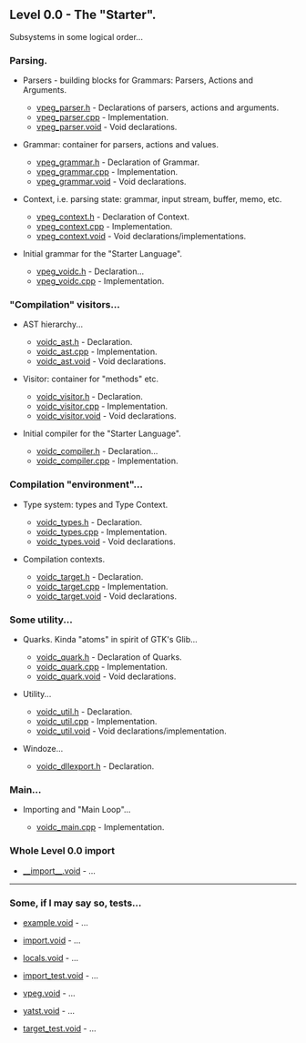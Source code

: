 ## Level 0.0 - The "Starter".

Subsystems in some logical order...


### Parsing.

- Parsers - building blocks for Grammars: Parsers, Actions and Arguments.

  - [vpeg_parser.h](vpeg_parser.h) - Declarations of parsers, actions and arguments.
  - [vpeg_parser.cpp](vpeg_parser.cpp) - Implementation.
  - [vpeg_parser.void](vpeg_parser.void) - Void declarations.

- Grammar: container for parsers, actions and values.

  - [vpeg_grammar.h](vpeg_grammar.h) - Declaration of Grammar.
  - [vpeg_grammar.cpp](vpeg_grammar.cpp) - Implementation.
  - [vpeg_grammar.void](vpeg_grammar.void) - Void declarations.

- Context, i.e. parsing state: grammar, input stream, buffer, memo, etc.

  - [vpeg_context.h](vpeg_context.h) - Declaration of Context.
  - [vpeg_context.cpp](vpeg_context.cpp) - Implementation.
  - [vpeg_context.void](vpeg_context.void) - Void declarations/implementations.

- Initial grammar for the "Starter Language".

  - [vpeg_voidc.h](vpeg_voidc.h) - Declaration...
  - [vpeg_voidc.cpp](vpeg_voidc.cpp) - Implementation.


### "Compilation" visitors...

- AST hierarchy...

  - [voidc_ast.h](voidc_ast.h) - Declaration.
  - [voidc_ast.cpp](voidc_ast.cpp) - Implementation.
  - [voidc_ast.void](voidc_ast.void) - Void declarations.

- Visitor: container for "methods" etc.

  - [voidc_visitor.h](voidc_visitor.h) - Declaration.
  - [voidc_visitor.cpp](voidc_visitor.cpp) - Implementation.
  - [voidc_visitor.void](voidc_visitor.void) - Void declarations.

- Initial compiler for the "Starter Language".

  - [voidc_compiler.h](voidc_compiler.h) - Declaration...
  - [voidc_compiler.cpp](voidc_compiler.cpp) - Implementation.


### Compilation "environment"...

- Type system: types and Type Context.

  - [voidc_types.h](voidc_types.h) - Declaration.
  - [voidc_types.cpp](voidc_types.cpp) - Implementation.
  - [voidc_types.void](voidc_types.void) - Void declarations.

- Compilation contexts.

  - [voidc_target.h](voidc_target.h) - Declaration.
  - [voidc_target.cpp](voidc_target.cpp) - Implementation.
  - [voidc_target.void](voidc_target.void) - Void declarations.


### Some utility...

- Quarks. Kinda "atoms" in spirit of GTK's Glib...

  - [voidc_quark.h](voidc_quark.h) - Declaration of Quarks.
  - [voidc_quark.cpp](voidc_quark.cpp) - Implementation.
  - [voidc_quark.void](voidc_quark.void) - Void declarations.

- Utility...

  - [voidc_util.h](voidc_util.h) - Declaration.
  - [voidc_util.cpp](voidc_util.cpp) - Implementation.
  - [voidc_util.void](voidc_util.void) - Void declarations/implementation.

- Windoze...

  - [voidc_dllexport.h](voidc_dllexport.h) - Declaration.


### Main...

- Importing and "Main Loop"...

  - [voidc_main.cpp](voidc_main.cpp) - Implementation.


### Whole Level 0.0 import

- [\_\_import\_\_.void](__import__.void) - ...


---

### Some, if I may say so, tests...

- [example.void](example.void) - ...
- [import.void](import.void) - ...
- [locals.void](locals.void) - ...

- [import_test.void](import_test.void) - ...

- [vpeg.void](vpeg.void) - ...
- [yatst.void](yatst.void) - ...

- [target_test.void](target_test.void) - ...




